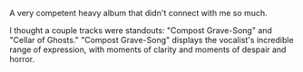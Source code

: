 A very competent heavy album that didn't connect with me so much.

I thought a couple tracks were standouts: "Compost Grave-Song" and "Cellar of Ghosts."
"Compost Grave-Song" displays the vocalist's incredible range of expression, with moments
of clarity and moments of despair and horror.